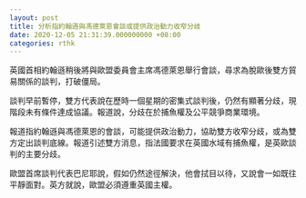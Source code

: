 ```yaml
---
layout: post
title: 分析指約翰遜與馮德萊恩會談或提供政治動力收窄分歧
date: 2020-12-05 21:31:39.000000000 +08:00
categories: rthk
---
```


英國首相約翰遜稍後將與歐盟委員會主席馮德萊恩舉行會談，尋求為脫歐後雙方貿易關係的談判，打破僵局。

談判早前暫停，雙方代表說在歷時一個星期的密集式談判後，仍然有顯著分歧，現階段未有條件達成協議。報道說，分歧在於捕魚權及公平競爭商業環境。

報道指約翰遜與馮德萊恩的會談，可能提供政治動力，協助雙方收窄分歧，或為雙方定出談判底線。報道引述雙方消息，指法國要求在英國水域有捕魚權，是英歐談判的主要分歧。

歐盟首席談判代表巴尼耶說，假如仍然途徑解決，他會拭目以待，又說會一如既往平靜面對。英方就說，歐盟必須遵重英國主權。
